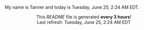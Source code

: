 My name is Tanner and today is Tuesday, June 25, 2:24 AM EDT.

<p align="center">This <i>README</i> file is generated <b>every 3 hours</b>!</br>Last refresh: Tuesday, June 25, 2:24 AM EDT<br /></p>
